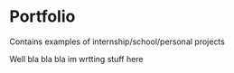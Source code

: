 # Portfolio
Contains examples of internship/school/personal projects

Well bla bla bla im wrtting stuff here

